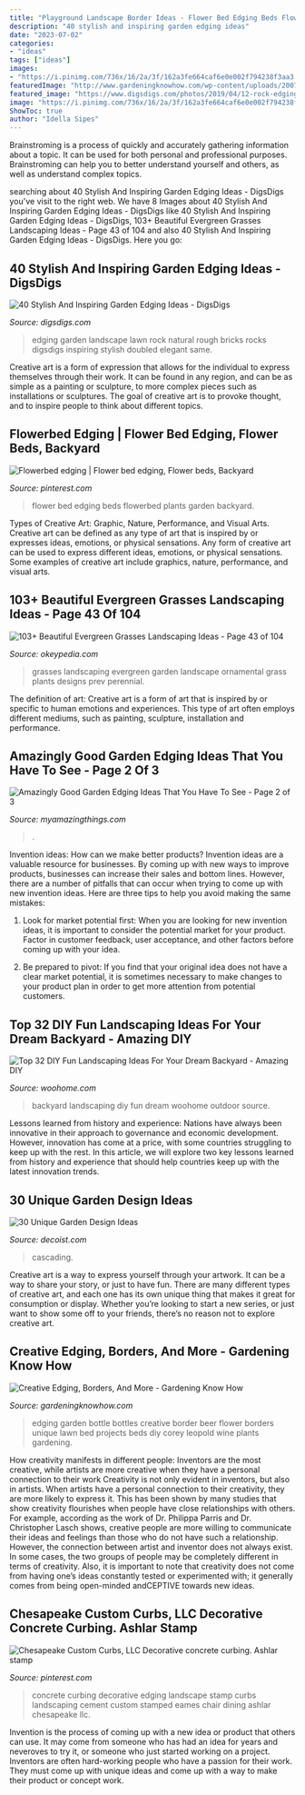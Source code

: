 ```yaml
---
title: "Playground Landscape Border Ideas - Flower Bed Edging Beds Flowerbed Plants Garden Backyard"
description: "40 stylish and inspiring garden edging ideas"
date: "2023-07-02"
categories:
- "ideas"
tags: ["ideas"]
images:
- "https://i.pinimg.com/736x/16/2a/3f/162a3fe664caf6e0e002f794238f3aa3.jpg"
featuredImage: "http://www.gardeningknowhow.com/wp-content/uploads/2007/05/bottle-border.jpg"
featured_image: "https://www.digsdigs.com/photos/2019/04/12-rock-edging-adds-texture-to-the-landscape-design-and-separate-the-shrubs-and-the-lawn.jpg"
image: "https://i.pinimg.com/736x/16/2a/3f/162a3fe664caf6e0e002f794238f3aa3.jpg"
ShowToc: true
author: "Idella Sipes"
---
```



Brainstroming is a process of quickly and accurately gathering information about a topic. It can be used for both personal and professional purposes. Brainstroming can help you to better understand yourself and others, as well as understand complex topics.

	

		
searching about 40 Stylish And Inspiring Garden Edging Ideas - DigsDigs you've visit to the right web. We have 8 Images about 40 Stylish And Inspiring Garden Edging Ideas - DigsDigs like 40 Stylish And Inspiring Garden Edging Ideas - DigsDigs, 103+ Beautiful Evergreen Grasses Landscaping Ideas - Page 43 of 104 and also 40 Stylish And Inspiring Garden Edging Ideas - DigsDigs. Here you go:
		
    
## 40 Stylish And Inspiring Garden Edging Ideas - DigsDigs

<img loading=lazy src="https://www.digsdigs.com/photos/2019/04/12-rock-edging-adds-texture-to-the-landscape-design-and-separate-the-shrubs-and-the-lawn.jpg" onerror="this.onerror=null;this.src='https://tse1.mm.bing.net/th?id=OIP.Uf8fYYvNQRt71BUva9ccEwHaJ7&amp;pid=15.1';" alt="40 Stylish And Inspiring Garden Edging Ideas - DigsDigs">

_Source: digsdigs.com_

>edging garden landscape lawn rock natural rough bricks rocks digsdigs inspiring stylish doubled elegant same. 

	

Creative art is a form of expression that allows for the individual to express themselves through their work. It can be found in any region, and can be as simple as a painting or sculpture, to more complex pieces such as installations or sculptures. The goal of creative art is to provoke thought, and to inspire people to think about different topics.

    
## Flowerbed Edging | Flower Bed Edging, Flower Beds, Backyard

<img loading=lazy src="https://i.pinimg.com/736x/16/2a/3f/162a3fe664caf6e0e002f794238f3aa3.jpg" onerror="this.onerror=null;this.src='https://tse3.mm.bing.net/th?id=OIP.JB1Ge0xfxb9VnaFmzZtnmQHaJ3&amp;pid=15.1';" alt="Flowerbed edging | Flower bed edging, Flower beds, Backyard">

_Source: pinterest.com_

>flower bed edging beds flowerbed plants garden backyard. 

	

Types of Creative Art: Graphic, Nature, Performance, and Visual Arts.
Creative art can be defined as any type of art that is inspired by or expresses ideas, emotions, or physical sensations. Any form of creative art can be used to express different ideas, emotions, or physical sensations. Some examples of creative art include graphics, nature, performance, and visual arts.

    
## 103+ Beautiful Evergreen Grasses Landscaping Ideas - Page 43 Of 104

<img loading=lazy src="https://okeypedia.com/wp-content/uploads/2018/11/105-Beautiful-Evergreen-Grasses-Landscaping-Ideas-43.jpg" onerror="this.onerror=null;this.src='https://tse3.mm.bing.net/th?id=OIP.OfT5_CXYGSkVJFPD0Ly79wHaJ4&amp;pid=15.1';" alt="103+ Beautiful Evergreen Grasses Landscaping Ideas - Page 43 of 104">

_Source: okeypedia.com_

>grasses landscaping evergreen garden landscape ornamental grass plants designs prev perennial. 

	

The definition of art:
Creative art is a form of art that is inspired by or specific to human emotions and experiences. This type of art often employs different mediums, such as painting, sculpture, installation and performance.

    
## Amazingly Good Garden Edging Ideas That You Have To See - Page 2 Of 3

<img loading=lazy src="https://myamazingthings.com/wp-content/uploads/2017/03/17-Simple-and-Cheap-Garden-Edging-Ideas-For-Your-Garden-4.jpg" onerror="this.onerror=null;this.src='https://tse3.mm.bing.net/th?id=OIP.sYG2gEoBHekT3l1GoFe03wHaLH&amp;pid=15.1';" alt="Amazingly Good Garden Edging Ideas That You Have To See - Page 2 of 3">

_Source: myamazingthings.com_

>. 

	

Invention ideas: How can we make better products?
Invention ideas are a valuable resource for businesses. By coming up with new ways to improve products, businesses can increase their sales and bottom lines. However, there are a number of pitfalls that can occur when trying to come up with new invention ideas. Here are three tips to help you avoid making the same mistakes:
1. Look for market potential first: When you are looking for new invention ideas, it is important to consider the potential market for your product. Factor in customer feedback, user acceptance, and other factors before coming up with your idea.

2. Be prepared to pivot: If you find that your original idea does not have a clear market potential, it is sometimes necessary to make changes to your product plan in order to get more attention from potential customers.

    
## Top 32 DIY Fun Landscaping Ideas For Your Dream Backyard - Amazing DIY

<img loading=lazy src="http://www.woohome.com/wp-content/uploads/2015/04/backyard-landscaping-woohome-18.jpg" onerror="this.onerror=null;this.src='https://tse3.mm.bing.net/th?id=OIP.NN8niOHlsXPaXPDAkuvbxQHaNK&amp;pid=15.1';" alt="Top 32 DIY Fun Landscaping Ideas For Your Dream Backyard - Amazing DIY">

_Source: woohome.com_

>backyard landscaping diy fun dream woohome outdoor source. 

	

Lessons learned from history and experience:
Nations have always been innovative in their approach to governance and economic development. However, innovation has come at a price, with some countries struggling to keep up with the rest. In this article, we will explore two key lessons learned from history and experience that should help countries keep up with the latest innovation trends.

    
## 30 Unique Garden Design Ideas

<img loading=lazy src="https://cdn.decoist.com/wp-content/uploads/2012/03/Trellis1.jpg" onerror="this.onerror=null;this.src='https://tse3.mm.bing.net/th?id=OIP.pLCOuQ99-Dq77DwQTmKJqAHaJ4&amp;pid=15.1';" alt="30 Unique Garden Design Ideas">

_Source: decoist.com_

>cascading. 

	

Creative art is a way to express yourself through your artwork. It can be a way to share your story, or just to have fun. There are many different types of creative art, and each one has its own unique thing that makes it great for consumption or display. Whether you’re looking to start a new series, or just want to show some off to your friends, there’s no reason not to explore creative art.

    
## Creative Edging, Borders, And More - Gardening Know How

<img loading=lazy src="http://www.gardeningknowhow.com/wp-content/uploads/2007/05/bottle-border.jpg" onerror="this.onerror=null;this.src='https://tse4.mm.bing.net/th?id=OIP.-Mt91B75h30vMNFHf2O8awHaLE&amp;pid=15.1';" alt="Creative Edging, Borders, And More - Gardening Know How">

_Source: gardeningknowhow.com_

>edging garden bottle bottles creative border beer flower borders unique lawn bed projects beds diy corey leopold wine plants gardening. 

	

How creativity manifests in different people: Inventors are the most creative, while artists are more creative when they have a personal connection to their work
Creativity is not only evident in inventors, but also in artists. When artists have a personal connection to their creativity, they are more likely to express it. This has been shown by many studies that show creativity flourishes when people have close relationships with others. For example, according as the work of Dr. Philippa Parris and Dr. Christopher Lasch shows, creative people are more willing to communicate their ideas and feelings than those who do not have such a relationship. 
However, the connection between artist and inventor does not always exist. In some cases, the two groups of people may be completely different in terms of creativity. Also, it is important to note that creativity does not come from having one’s ideas constantly tested or experimented with; it generally comes from being open-minded andCEPTIVE towards new ideas.

    
## Chesapeake Custom Curbs, LLC Decorative Concrete Curbing. Ashlar Stamp

<img loading=lazy src="https://i.pinimg.com/736x/bc/2c/7c/bc2c7c85d57e8277be840f76198acd76--concrete-curbing-decorative-concrete.jpg" onerror="this.onerror=null;this.src='https://tse3.mm.bing.net/th?id=OIP.bVubpgD31UVevt4j0RruTwHaJ3&amp;pid=15.1';" alt="Chesapeake Custom Curbs, LLC Decorative concrete curbing. Ashlar stamp">

_Source: pinterest.com_

>concrete curbing decorative edging landscape stamp curbs landscaping cement custom stamped eames chair dining ashlar chesapeake llc. 

	

Invention is the process of coming up with a new idea or product that others can use. It may come from someone who has had an idea for years and neveroves to try it, or someone who just started working on a project. Inventors are often hard-working people who have a passion for their work. They must come up with unique ideas and come up with a way to make their product or concept work.

